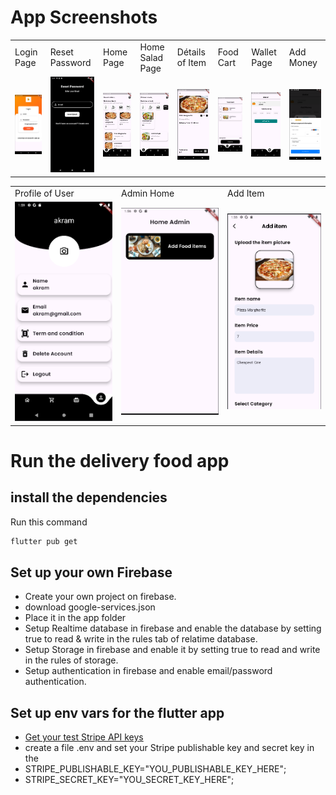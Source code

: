 # App Screenshots


<table>
  <tr>
    <td>Login Page</td>
    <td>Reset Password</td>
    <td>Home Page</td>
    <td>Home Salad Page</td>
    <td>Détails of Item</td>
    <td>Food Cart</td>
    <td>Wallet Page</td>
    <td>Add Money</td>
  </tr>
  <tr>
    <td><img src="images/image_app/Login%20Page.png" width="250"> </td> 
    <td><img src="images/image_app/Reset%20Password.png" width="250"> </td>   
    <td><img src="images/image_app/Home%20Page.png" width="250"> </td> 
    <td><img src="images/image_app/Home%20Page_salad.png" width="250"> </td>
    <td><img src="images/image_app/Detail%20of%20Item.png" width="250"> </td>
    <td><img src="images/image_app/Food%20Cart.png" width="250"> </td>
    <td><img src="images/image_app/Wallet%20Page.png" width="250"> </td>
    <td><img src="images/image_app/Add%20Money.png" width="250"> </td>
  </tr>
 </table>

<table>
    <tr> 
        <td>Profile of User</td>
        <td>Admin Home</td>
        <td>Add Item</td>
    </tr>
    <tr>
        <td><img src="images/image_app/User%20Profile.png" width="250"> </td>
        <td><img src="images/image_app/Home%20Admin.png" width="250"> </td>
        <td><img src="images/image_app/Add%20an%20Item.png" width="250"> </td>
    </tr>
</table>

# Run the delivery food app

## install the dependencies

Run this command 
```bash
flutter pub get
```

## Set up your own Firebase

- Create your own project on firebase.
- download google-services.json
- Place it in the app folder
- Setup Realtime database in firebase and enable the database by setting true to read & write in the rules tab of relatime database.
- Setup Storage in firebase and enable it by setting true to read and write in the rules of storage.
- Setup authentication in firebase and enable email/password authentication.


## Set up env vars for the flutter app

- [Get your test Stripe API keys](https://stripe.com/docs/keys)
- create a file .env and set your Stripe publishable key and secret key in the
- STRIPE_PUBLISHABLE_KEY="YOU_PUBLISHABLE_KEY_HERE";
- STRIPE_SECRET_KEY="YOU_SECRET_KEY_HERE";
